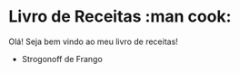 # Livro de Receitas :man cook:
Olá! Seja bem vindo ao meu livro de receitas!
 - Strogonoff de Frango